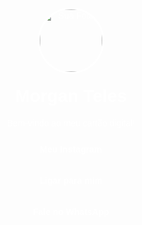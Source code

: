 <!DOCTYPE html>
<html lang="pt-BR">
<head>
  <meta charset="UTF-8" />
  <meta name="viewport" content="width=device-width, initial-scale=1.0" />
  <title>Morgan Teles</title>
  <style>
    body {
      margin: 0;
      font-family: 'Arial', sans-serif;
      background: url('https://images.unsplash.com/photo-1573497019410-2078e30b62a1?auto=format&fit=crop&w=1280&q=80') no-repeat center center fixed;
      background-size: cover;
      color: white;
      text-align: center;
      padding: 20px;
    }

    .container {
      background-color: rgba(0, 0, 0, 0.6);
      max-width: 400px;
      margin: 60px auto;
      padding: 30px;
      border-radius: 15px;
    }

    h1 {
      margin-top: 0;
    }

    a {
      display: block;
      background-color: #ffffff22;
      margin: 10px 0;
      padding: 12px;
      border-radius: 8px;
      color: white;
      text-decoration: none;
      font-weight: bold;
      transition: 0.3s;
    }

    a:hover {
      background-color: #ffffff44;
    }

    .foto {
      width: 100px;
      height: 100px;
      border-radius: 50%;
      margin-bottom: 20px;
      border: 3px solid white;
    }
  </style>
</head>
<body>
  <div class="container">
    <img src="https://ucarecdn.com/7e53a602-7dc4-4f24-87d9-2d8aad5afdd6/-/quality/lighter/-/resize/700x/" alt="Sua Foto" class="foto" />
    <h1>Morgan Teles</h1>
    <p>Bem-vindo ao meu cartão digital!</p>
    <a href="https://www.threads.com/@morganteles?igshid=NTc4MTIwNjQ2YQ==" target="_blank">Meu Instagram</a>
    <a href="tel:+5562993900889">Ligar para mim</a>
    <a href="https://wa.me/5562993900889" target="_blank">Fale no WhatsApp</a>
  </div>
</body>
</html>
